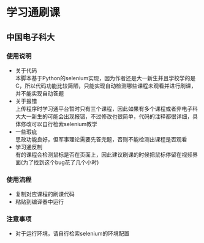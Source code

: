 # 学习通刷课
## 中国电子科大
### 使用说明
- 关于代码<br>本脚本基于Python的selenium实现，因为作者还是大一新生并且学校学的是C，所以代码功能比较简陋，只能实现自动检测哪些课程未观看并进行刷课，并不能实现自动答题
- 关于报错<br>上传程序时学习通平台暂时只有三个课程，因此如果有多个课程或者非电子科大大一新生的可能会出现报错，不过修改也很简单，代码的注释都很详细，具体修改可以自行检索selenium教学  
- 一些瑕疵<br>思政功能良好，但军事理论需要先答完题，否则不能检测出课程是否观看
- 学习通反制<br>有的课程会检测鼠标是否在页面上，因此建议刷课的时候把鼠标停留在视频界面(为了找到这个bug花了几个小时)
### 使用流程
- 复制对应课程的刷课代码
- 粘贴到编译器中运行
### 注意事项
- 对于运行环境，请自行检索selenium的环境配置
